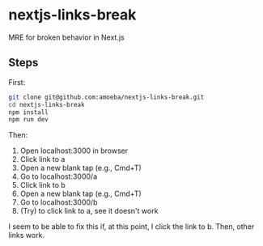 # nextjs-links-break

MRE for broken <Link /> behavior in Next.js

## Steps

First:

```sh
git clone git@github.com:amoeba/nextjs-links-break.git
cd nextjs-links-break
npm install
npm run dev
```

Then:

1. Open localhost:3000 in browser
2. Click link to a
3. Open a new blank tap (e.g., Cmd+T)
4. Go to localhost:3000/a
5. Click link to b
6. Open a new blank tap (e.g., Cmd+T)
7. Go to localhost:3000/b
8. (Try) to click link to a, see it doesn't work

I seem to be able to fix this if, at this point, I click the link to b. Then, other links work.
